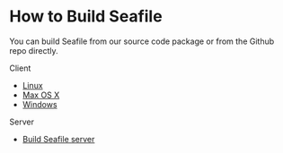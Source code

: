 # How to Build Seafile

You can build Seafile from our source code package or from the Github repo directly.

Client

* [Linux](linux.md)
* [Max OS X](osx.md)
* [Windows](windows.md)

Server

* [Build Seafile server](server.md)

